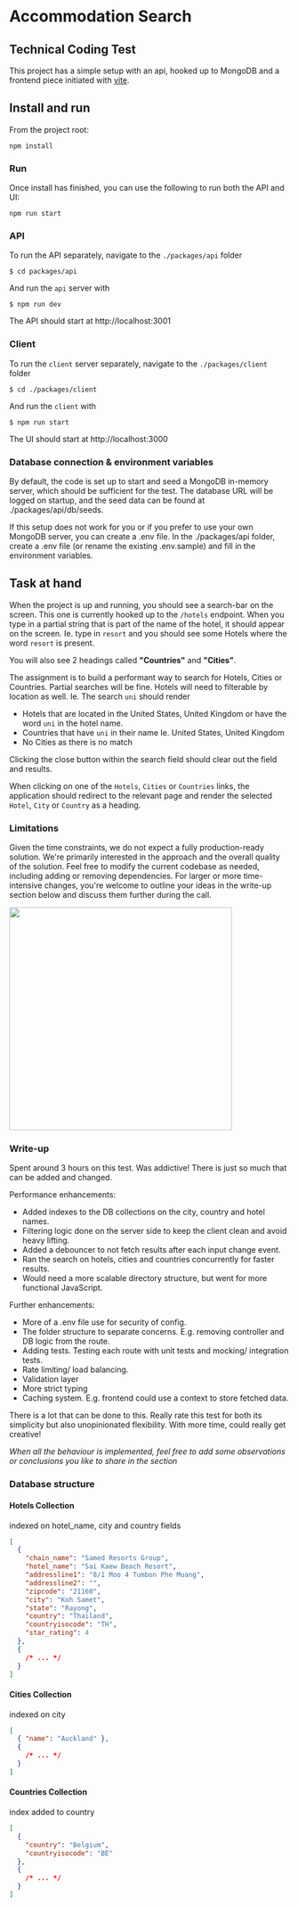 # Accommodation Search

## Technical Coding Test

This project has a simple setup with an api, hooked up to MongoDB and a frontend piece initiated with [vite](https://vitejs.dev/).

## Install and run

From the project root:

```
npm install
```

### Run

Once install has finished, you can use the following to run both the API and UI:

```
npm run start
```

### API

To run the API separately, navigate to the `./packages/api` folder

```
$ cd packages/api
```

And run the `api` server with

```
$ npm run dev
```

The API should start at http://localhost:3001

### Client

To run the `client` server separately, navigate to the `./packages/client` folder

```
$ cd ./packages/client
```

And run the `client` with

```
$ npm run start
```

The UI should start at http://localhost:3000

### Database connection & environment variables

By default, the code is set up to start and seed a MongoDB in-memory server, which should be sufficient for the test. The database URL will be logged on startup, and the seed data can be found at ./packages/api/db/seeds.

If this setup does not work for you or if you prefer to use your own MongoDB server, you can create a .env file. In the ./packages/api folder, create a .env file (or rename the existing .env.sample) and fill in the environment variables.

## Task at hand

When the project is up and running, you should see a search-bar on the screen. This one is currently hooked up to the `/hotels` endpoint.
When you type in a partial string that is part of the name of the hotel, it should appear on the screen.
Ie. type in `resort` and you should see some Hotels where the word `resort` is present.

You will also see 2 headings called **"Countries"** and **"Cities"**.

The assignment is to build a performant way to search for Hotels, Cities or Countries.
Partial searches will be fine. Hotels will need to filterable by location as well.
Ie. The search `uni` should render

- Hotels that are located in the United States, United Kingdom or have the word `uni` in the hotel name.
- Countries that have `uni` in their name Ie. United States, United Kingdom
- No Cities as there is no match

Clicking the close button within the search field should clear out the field and results.

When clicking on one of the `Hotels`, `Cities` or `Countries` links, the application should redirect to the relevant page and render the selected `Hotel`, `City` or `Country` as a heading.

### Limitations

Given the time constraints, we do not expect a fully production-ready solution. We're primarily interested in the approach and the overall quality of the solution. 
Feel free to modify the current codebase as needed, including adding or removing dependencies. 
For larger or more time-intensive changes, you're welcome to outline your ideas in the write-up section below and discuss them further during the call.

<img src="./assets/search-example.png" width="400px" />

### Write-up

<!-- Write-up/conclusion section -->
Spent around 3 hours on this test. Was addictive! There is just so much that can be added and changed. 

Performance enhancements:
- Added indexes to the DB collections on the city, country and hotel names.
- Filtering logic done on the server side to keep the client clean and avoid heavy lifting.
- Added a debouncer to not fetch results after each input change event.
- Ran the search on hotels, cities and countries concurrently for faster results.
- Would need a more scalable directory structure, but went for more functional JavaScript.

Further enhancements:
- More of a .env file use for security of config.
- The folder structure to separate concerns. E.g. removing controller and DB logic from the route.
- Adding tests. Testing each route with unit tests and mocking/ integration tests.
- Rate limiting/ load balancing.
- Validation layer
- More strict typing
- Caching system. E.g. frontend could use a context to store fetched data.

There is a lot that can be done to this. Really rate this test for both its simplicity but also unopinionated flexibility. With more time, could really get creative!

_When all the behaviour is implemented, feel free to add some observations or conclusions you like to share in the section_

### Database structure

#### Hotels Collection

indexed on hotel_name, city and country fields

```json
[
  {
    "chain_name": "Samed Resorts Group",
    "hotel_name": "Sai Kaew Beach Resort",
    "addressline1": "8/1 Moo 4 Tumbon Phe Muang",
    "addressline2": "",
    "zipcode": "21160",
    "city": "Koh Samet",
    "state": "Rayong",
    "country": "Thailand",
    "countryisocode": "TH",
    "star_rating": 4
  },
  {
    /* ... */
  }
]
```

#### Cities Collection

indexed on city

```json
[
  { "name": "Auckland" },
  {
    /* ... */
  }
]
```

#### Countries Collection

index added to country

```json
[
  {
    "country": "Belgium",
    "countryisocode": "BE"
  },
  {
    /* ... */
  }
]
```
